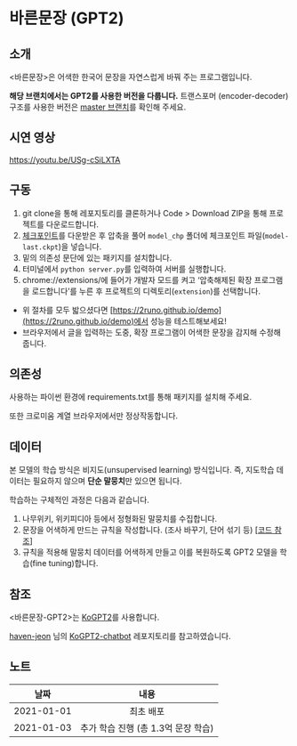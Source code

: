 # 바른문장 (GPT2)
## 소개
<바른문장>은 어색한 한국어 문장을 자연스럽게 바꿔 주는 프로그램입니다.

**해당 브랜치에서는 GPT2를 사용한 버전을 다룹니다.** 트랜스포머 (encoder-decoder) 구조를 사용한 버전은 [master 브랜치](https://github.com/2runo/korean_polisher)를 확인해 주세요.

## 시연 영상
https://youtu.be/USg-cSiLXTA

## 구동
1. git clone을 통해 레포지토리를 클론하거나 Code > Download ZIP을 통해 프로젝트를 다운로드합니다.
2. [체크포인트](https://drive.google.com/drive/folders/1Z8vvTnqH9zTjl6xQm6FT0-xTVCMRuzrN?usp=sharing)를 다운받은 후 압축을 풀어 `model_chp` 폴더에 체크포인트 파일(`model-last.ckpt`)을 넣습니다.
3. 밑의 의존성 문단에 있는 패키지를 설치합니다.
4. 터미널에서 `python server.py`를 입력하여 서버를 실행합니다.
5. chrome://extensions/에 들어가 개발자 모드를 켜고 ‘압축해제된 확장 프로그램을 로드합니다’를 누른 후 프로젝트의 디렉토리(`extension`)를 선택합니다.
- 위 절차를 모두 밟으셨다면 [https://2runo.github.io/demo](https://2runo.github.io/demo)에서 성능을 테스트해보세요!
- 브라우저에서 글을 입력하는 도중, 확장 프로그램이 어색한 문장을 감지해 수정해 줍니다.

## 의존성
사용하는 파이썬 환경에 requirements.txt를 통해 패키지를 설치해 주세요.

또한 크로미움 계열 브라우저에서만 정상작동합니다.

## 데이터
본 모델의 학습 방식은 비지도(unsupervised learning) 방식입니다. 즉, 지도학습 데이터는 필요하지 않으며 **단순 말뭉치**만 있으면 됩니다.

학습하는 구체적인 과정은 다음과 같습니다.

1. 나무위키, 위키피디아 등에서 정형화된 말뭉치를 수집합니다.
2. 문장을 어색하게 만드는 규칙을 작성합니다. (조사 바꾸기, 단어 섞기 등) [[코드 참조](https://github.com/2runo/korean_polisher/blob/master/korean_polisher/awkfy/awkfy.py)]
3. 규칙을 적용해 말뭉치 데이터를 어색하게 만들고 이를 복원하도록 GPT2 모델을 학습(fine tuning)합니다.

## 참조
<바른문장-GPT2>는 [KoGPT2](https://github.com/SKT-AI/KoGPT2)를 사용합니다.

[haven-jeon](https://github.com/haven-jeon) 님의 [KoGPT2-chatbot](https://github.com/haven-jeon/KoGPT2-chatbot) 레포지토리를 참고하였습니다.



## 노트
|    날짜    |                   내용                    |
| :--------: | :---------------------------------------: |
| 2021-01-01 |                 최초 배포                 |
| 2021-01-03 | 추가 학습 진행 (총 1.3억 문장 학습) |
